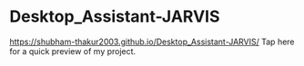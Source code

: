 # Desktop_Assistant-JARVIS
https://shubham-thakur2003.github.io/Desktop_Assistant-JARVIS/  Tap here for a quick preview of my project.
